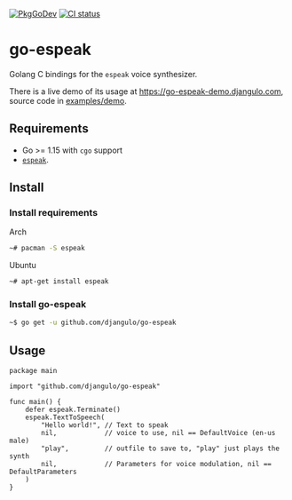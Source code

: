 <a href="https://pkg.go.dev/github.com/djangulo/go-espeak"><img src="https://pkg.go.dev/badge/github.com/djangulo/go-espeak" alt="PkgGoDev"></a>
<a href="https://ci.djangulo.com/teams/djangulo/pipelines/go-espeak"><img src="https://ci.djangulo.com/api/v1/teams/djangulo/pipelines/go-espeak/jobs/test-unit/badge" alt="CI status"></a>

# go-espeak

Golang C bindings for the `espeak` voice synthesizer.

There is a live demo of its usage at <a rel="noopener noreferrer" target="_blank" href="https://go-espeak-demo.djangulo.com">https://go-espeak-demo.djangulo.com</a>, source code in [examples/demo](https://github.com/djangulo/go-espeak/tree/main/examples/demo).

## Requirements

- Go >= 1.15 with `cgo` support
- <a target="_blank" rel="noopener noreferrer" href="https://sourceforge.net/projects/espeak/">`espeak`</a>.

## Install

### Install requirements

Arch

```bash
~# pacman -S espeak
```

Ubuntu

```bash
~# apt-get install espeak
```

### Install go-espeak

```bash
~$ go get -u github.com/djangulo/go-espeak
```

## Usage

```golang
package main

import "github.com/djangulo/go-espeak"

func main() {
	defer espeak.Terminate()
	espeak.TextToSpeech(
		"Hello world!", // Text to speak
		nil,            // voice to use, nil == DefaultVoice (en-us male)
		"play",         // outfile to save to, "play" just plays the synth
		nil,            // Parameters for voice modulation, nil == DefaultParameters
	)
}

```
